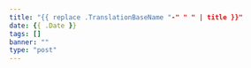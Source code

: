 ```yaml
---
title: "{{ replace .TranslationBaseName "-" " " | title }}"
date: {{ .Date }}
tags: []
banner: ""
type: "post"
---
```

